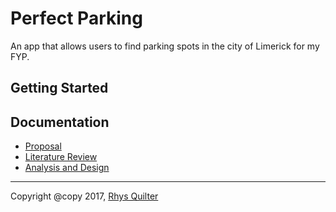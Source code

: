 
# Perfect Parking

An app that allows users to find parking spots in the city of Limerick for my FYP.

## Getting Started

## Documentation

- [Proposal](./docs/proposal.docx)
- [Literature Review](./docs/literature-review.docx)
- [Analysis and Design](./docs/analysis-and-design.docx)

---
Copyright @copy 2017, [Rhys Quilter](https://github.com/rhysquilter)